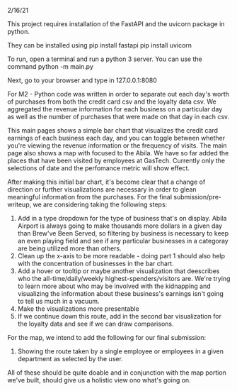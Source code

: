 2/16/21

This project requires installation of the FastAPI and the uvicorn package in python.

They can be installed using 
pip install fastapi
pip install uvicorn

To run, open a terminal and run a python 3 server. You can use the command python -m main.py

Next, go to your browser and type in 127.0.0.1:8080

For M2 - Python code was written in order to separate out each day's worth of purchases from both the credit card csv and the loyalty data csv. We aggregated the revenue information for each business on a particular day as well as the number of purchases that were made on that day in each csv. 

This main pages shows a simple bar chart that visualizes the credit card earnings of each business each day, and you can toggle between whether you're viewing the revenue information or the frequency of visits. The main page also shows a map with focused to the Abila. We have so far added the places that have been visited by employees at GasTech. Currently only the selections of date and the perfomance metric will show effect.

After making this initial bar chart, it's become clear that a change of direction or further visualizations are necessary in order to glean meaningful information from the purchases. For the final submission/pre-writeup, we are considering taking the following steps:

1. Add in a type dropdown for the type of business that's on display. Abila Airport is always going to make thousands more dollars in a given day than Brew've Been Served, so filtering by business is necessary to keep an even playing field and see if any particular businesses in a categoray are being utilized more than others.
2. Clean up the x-axis to be more readable - doing part 1 should also help with the concentration of businesses in the bar chart.
3. Add a hover or tooltip or maybe another visualization that deescribes who the all-time/daily/weekly highest-spenders/visitors are. We're trying to learn more about who may be involved with the kidnapping and visualizing the information about these business's earnings isn't going to tell us much in a vacuum. 
4. Make the visualizations more presentable 
5. If we continue down this route, add in the second bar visualization for the loyalty data and see if we can draw comparisons.

For the map, we intend to add the following for our final submission:

1. Showing the route taken by a single employee or employees in a given department as selected by the user.

All of these should be quite doable and in conjunction with the map portion we've built, should give us a holistic view ono what's going on.